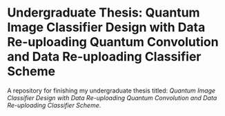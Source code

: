 # Undergraduate Thesis: Quantum Image Classifier Design with Data Re-uploading Quantum Convolution and Data Re-uploading Classifier Scheme

A repository for finishing my undergraduate thesis titled: *Quantum Image Classifier Design with Data Re-uploading Quantum Convolution and Data Re-uploading Classifier Scheme*.
